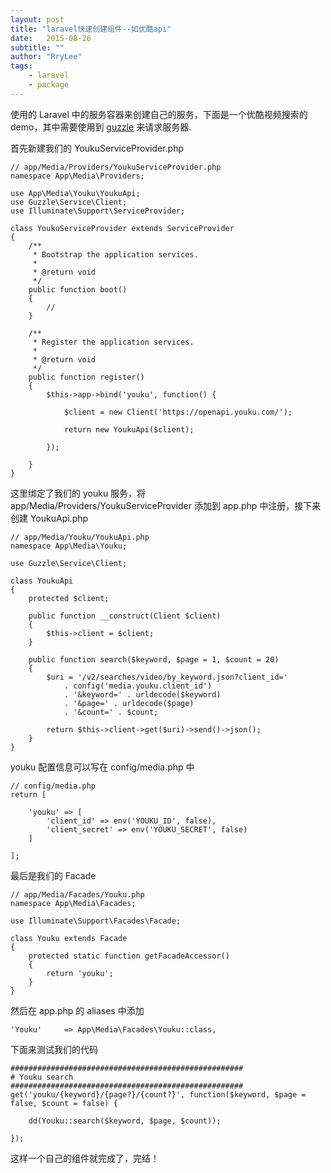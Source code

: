 ```yaml
---
layout: post
title: "laravel快速创建组件--如优酷api"
date:   2015-08-26
subtitle: ""
author: "RryLee"
tags:
    - laravel
    - package
---
```


使用的 Laravel 中的服务容器来创建自己的服务，下面是一个优酷视频搜索的 demo，其中需要使用到 [guzzle](docs.guzzlephp.org) 来请求服务器.

首先新建我们的 YoukuServiceProvider.php

    // app/Media/Providers/YoukuServiceProvider.php
    namespace App\Media\Providers;

    use App\Media\Youku\YoukuApi;
    use Guzzle\Service\Client;
    use Illuminate\Support\ServiceProvider;

    class YoukuServiceProvider extends ServiceProvider
    {
        /**
         * Bootstrap the application services.
         *
         * @return void
         */
        public function boot()
        {
            //
        }

        /**
         * Register the application services.
         *
         * @return void
         */
        public function register()
        {
            $this->app->bind('youku', function() {

                $client = new Client('https://openapi.youku.com/');

                return new YoukuApi($client);

            });

        }
    }

这里绑定了我们的 youku 服务，将 app/Media/Providers/YoukuServiceProvider 添加到 app.php 中注册，接下来创建 YoukuApi.php

    // app/Media/Youku/YoukuApi.php
    namespace App\Media\Youku;

    use Guzzle\Service\Client;

    class YoukuApi
    {
        protected $client;

        public function __construct(Client $client)
        {
            $this->client = $client;
        }

        public function search($keyword, $page = 1, $count = 20)
        {
            $uri = '/v2/searches/video/by_keyword.json?client_id='
                . config('media.youku.client_id')
                . '&keyword=' . urldecode($keyword)
                . '&page=' . urldecode($page)
                . '&count=' . $count;

            return $this->client->get($uri)->send()->json();
        }
    }

youku 配置信息可以写在 config/media.php 中

    // config/media.php
    return [

        'youku' => [
            'client_id' => env('YOUKU_ID', false),
            'client_secret' => env('YOUKU_SECRET', false)
        ]

    ];

最后是我们的 Facade

    // app/Media/Facades/Youku.php
    namespace App\Media\Facades;

    use Illuminate\Support\Facades\Facade;

    class Youku extends Facade
    {
        protected static function getFacadeAccessor()
        {
            return 'youku';
        }
    }

然后在 app.php 的 aliases 中添加

    'Youku'     => App\Media\Facades\Youku::class,

下面来测试我们的代码

    ####################################################
    # Youku search
    ####################################################
    get('youku/{keyword}/{page?}/{count?}', function($keyword, $page = false, $count = false) {

        dd(Youku::search($keyword, $page, $count));

    });

这样一个自己的组件就完成了，完结！
